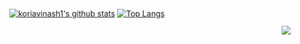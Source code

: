 [![koriavinash1's github stats](https://github-readme-stats.vercel.app/api?username=koriavinash1&count_private=true&show_icons=true&line_height=21&show_icons=true&theme=vue)](https://github.com/koriavinash1)
[![Top Langs](https://github-readme-stats.vercel.app/api/top-langs/?username=koriavinash1&count_private=true&show_icons=true&layout=compact&theme=vue)](https://github.com/koriavinash1)


<img src="https://komarev.com/ghpvc/?username=koriavinash1&color=blue&style=flat-square" align="right" />
